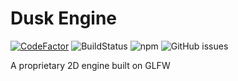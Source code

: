 # Dusk Engine
[![CodeFactor](https://www.codefactor.io/repository/github/coderpro1123211/dusk-engine/badge)](https://www.codefactor.io/repository/github/coderpro1123211/dusk-engine)
![BuildStatus](https://unitgames.visualstudio.com/_apis/public/build/definitions/67670d81-5126-4266-84aa-bc56423ba894/1/badge "Build status")
![npm](https://img.shields.io/npm/l/express.svg)
![GitHub issues](https://img.shields.io/github/issues/badges/shields.svg)

A proprietary 2D engine built on GLFW
